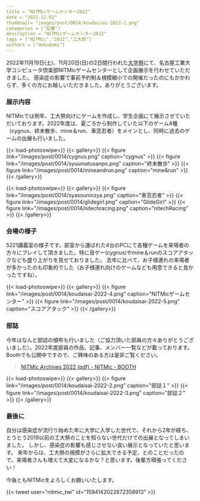 ```yaml
---
title = "NITMicゲームセンター2022"
date = "2022-12-01"
thumbnail= "images/post/0014/koudaisai-2022-1.png"
categories = ["記事"]
description = "NITMicゲームセンター2022"
tags = ["NITMic","2022","工大祭"]
authors = ["dokudami"]
---
```


2022年11月19日(土)、11月20日(日)の2日間行われた[大学祭](https://twitter.com/nitfes/status/1593780253461123072)にて、名古屋工業大学コンピュータ倶楽部NITMicゲームセンターとして企画展示を行わせていただきました。
感染症の影響で事前予約制＆規模縮小での開催だったのにもかかわらず、多くの方にお越しいただきました。ありがとうございます。

### 展示内容

NITMicでは例年、工大祭向けにゲームを作成し、学生企画にて展示させていただいております。2022年度は、夏ごろから制作していた以下のゲーム4種（cygnus、終末散歩、mine＆run、車窓忍者）をメインとし、同時に過去のゲームの出展も行いました。

{{< load-photoswipe>}}
{{< gallery>}}
  {{< figure link="/images/post/0014/cygnus.png" caption="cygnus" >}}
  {{< figure link="/images/post/0014/syuumatusanpo.png" caption="終末散歩" >}}
  {{< figure link="/images/post/0014/mineandrun.png" caption="mine&run" >}}
{{< /gallery>}}

{{< load-photoswipe>}}
{{< gallery>}}
  {{< figure link="/images/post/0014/syasouninzya.png" caption="車窓忍者" >}}
  {{< figure link="/images/post/0014/glidegirl.png" caption="GlideGirl" >}}
   {{< figure link="/images/post/0014/nitechracing.png" caption="nitechRacing" >}}
{{< /gallery>}}


### 会場の様子

5221講義室の様子です。部室から運ばれた4台のPCにて各種ゲームを来場者の方々にプレイして頂きました。特に音ゲー(cygnus)やmine＆runのスコアアタックなども盛り上がりを見せておりました。
去年に比べて、お子様連れの来場者が多かったのも印象的でした（お子様連れ向けのゲームなども用意できると良かったですね）。

{{< load-photoswipe>}}
{{< gallery>}}
  {{< figure link="/images/post/0014/koudaisai-2022-4.png" caption="NITMicゲームセンター" >}}
  {{< figure link="/images/post/0014/koudaisai-2022-5.png" caption="スコアアタック" >}}
{{< /gallery>}}

### 部誌

今年はなんと部誌の頒布も行いました（ご協力頂いた部員の方々ありがとうございました）。2022年度部員の作品、記事、メンバー一覧などが載っております。Boothでも公開中ですので、ご興味のある方は是非ご覧ください。
> [NITMic Archives 2022 (pdf) - NITMic - BOOTH](https://nitmic.booth.pm/items/4322058)

{{< load-photoswipe>}}
{{< gallery>}}
  {{< figure link="/images/post/0014/koudaisai-2022-2.png" caption="部誌１" >}}
  {{< figure link="/images/post/0014/koudaisai-2022-3.png" caption="部誌２" >}}
{{< /gallery>}}

### 最後に

自分は感染症が流行り始めた年に大学に入学した世代で、それから2年が経ち、とうとう2019以前の工大祭のことを知らない世代だけでの出展となってしまいました。
しかし、感染症の影響も感じさせない良い展示となっていたと思います。
来年からは、工大祭の規模がさらに拡大できる予定、とのことだったので、来場者さんも増えて大変になるかな？と思います。後輩方頑張ってください！

今後ともNITMicをよろしくお願いいたします。

{{< tweet user="nitmic_twi" id="1594142022872358913" >}}
